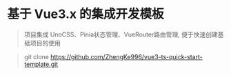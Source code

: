 # 基于 Vue3.x 的集成开发模板

> 项目集成 UnoCSS、Pinia状态管理、VueRouter路由管理, 便于快速创建基础项目的使用


> git clone https://github.com/ZhengKe996/vue3-ts-quick-start-template.git